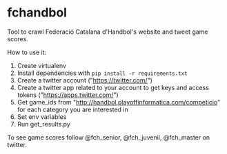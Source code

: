 fchandbol
=========

Tool to crawl Federació Catalana d'Handbol's website and tweet game scores.

How to use it:

1. Create virtualenv
2. Install dependencies with `pip install -r requirements.txt`
3. Create a twitter account ("https://twitter.com/")
4. Create a twitter app related to your account to get keys and access tokens ("https://apps.twitter.com/")
5. Get game_ids from "http://handbol.playoffinformatica.com/competicio" for each category you are interested in
6. Set env variables
7. Run get_results.py

To see game scores follow @fch_senior, @fch_juvenil, @fch_master on twitter.
